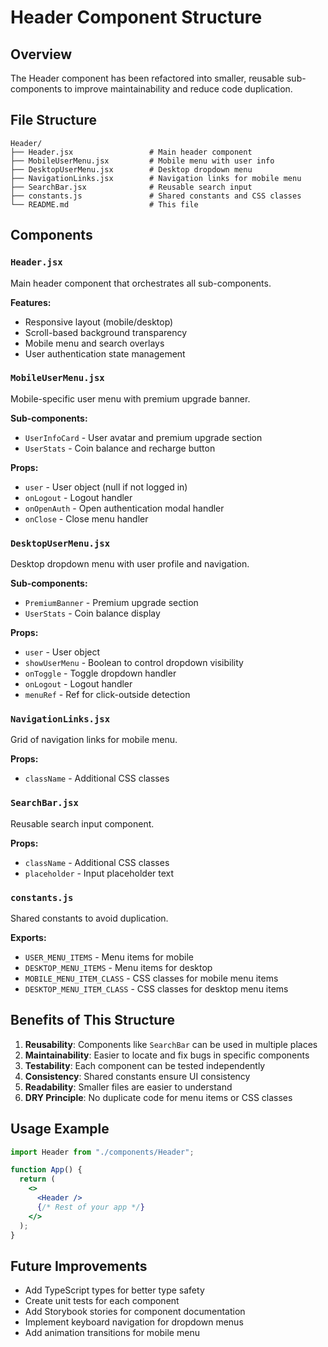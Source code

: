 # Header Component Structure

## Overview

The Header component has been refactored into smaller, reusable sub-components to improve maintainability and reduce code duplication.

## File Structure

```
Header/
├── Header.jsx                 # Main header component
├── MobileUserMenu.jsx         # Mobile menu with user info
├── DesktopUserMenu.jsx        # Desktop dropdown menu
├── NavigationLinks.jsx        # Navigation links for mobile menu
├── SearchBar.jsx              # Reusable search input
├── constants.js               # Shared constants and CSS classes
└── README.md                  # This file
```

## Components

### `Header.jsx`

Main header component that orchestrates all sub-components.

**Features:**

- Responsive layout (mobile/desktop)
- Scroll-based background transparency
- Mobile menu and search overlays
- User authentication state management

### `MobileUserMenu.jsx`

Mobile-specific user menu with premium upgrade banner.

**Sub-components:**

- `UserInfoCard` - User avatar and premium upgrade section
- `UserStats` - Coin balance and recharge button

**Props:**

- `user` - User object (null if not logged in)
- `onLogout` - Logout handler
- `onOpenAuth` - Open authentication modal handler
- `onClose` - Close menu handler

### `DesktopUserMenu.jsx`

Desktop dropdown menu with user profile and navigation.

**Sub-components:**

- `PremiumBanner` - Premium upgrade section
- `UserStats` - Coin balance display

**Props:**

- `user` - User object
- `showUserMenu` - Boolean to control dropdown visibility
- `onToggle` - Toggle dropdown handler
- `onLogout` - Logout handler
- `menuRef` - Ref for click-outside detection

### `NavigationLinks.jsx`

Grid of navigation links for mobile menu.

**Props:**

- `className` - Additional CSS classes

### `SearchBar.jsx`

Reusable search input component.

**Props:**

- `className` - Additional CSS classes
- `placeholder` - Input placeholder text

### `constants.js`

Shared constants to avoid duplication.

**Exports:**

- `USER_MENU_ITEMS` - Menu items for mobile
- `DESKTOP_MENU_ITEMS` - Menu items for desktop
- `MOBILE_MENU_ITEM_CLASS` - CSS classes for mobile menu items
- `DESKTOP_MENU_ITEM_CLASS` - CSS classes for desktop menu items

## Benefits of This Structure

1. **Reusability**: Components like `SearchBar` can be used in multiple places
2. **Maintainability**: Easier to locate and fix bugs in specific components
3. **Testability**: Each component can be tested independently
4. **Consistency**: Shared constants ensure UI consistency
5. **Readability**: Smaller files are easier to understand
6. **DRY Principle**: No duplicate code for menu items or CSS classes

## Usage Example

```jsx
import Header from "./components/Header";

function App() {
  return (
    <>
      <Header />
      {/* Rest of your app */}
    </>
  );
}
```

## Future Improvements

- Add TypeScript types for better type safety
- Create unit tests for each component
- Add Storybook stories for component documentation
- Implement keyboard navigation for dropdown menus
- Add animation transitions for mobile menu
